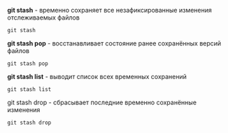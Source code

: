 **git stash** - временно сохраняет все незафиксированные изменения отслеживаемых файлов

```bash=
git stash
```

**git stash pop** - восстанавливает состояние ранее сохранённых версий файлов

```bash=
git stash pop
```

**git stash list** - выводит список всех временных сохранений

```bash=
git stash list
```

git stash drop - сбрасывает последние временно сохранённыe изменения

```bash=
git stash drop 
```
